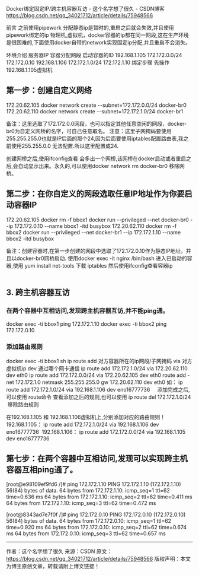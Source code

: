 Docker绑定固定IP/跨主机容器互访 - 这个名字想了很久 - CSDN博客 https://blog.csdn.net/qq_34021712/article/details/75948566

前言
之前使用pipework 分配静态ip是暂时的,重启之后就会失效,并且使用pipework绑定的ip 物理机,虚拟机，docker容器的ip都在同一网段,这在生产环境是很困难的,下面使用docker自带的network实现固定ip分配,并且重启不会消失。

环境介绍
服务器IP	容器分配网段	启动容器的ID
192.168.1.105	172.172.0.0/24	172.172.0.10
192.168.1.106	172.172.1.0/24	172.172.1.10
绑定步骤
先操作192.168.1.105虚拟机

## 第一步：创建自定义网络

172.20.62.105
docker network create --subnet=172.172.0.0/24 docker-br0
172.20.62.110
docker network create --subnet=172.172.1.0/24 docker-br1

备注：这里选取了172.172.0.0网段，也可以指定其他任意空闲的网段，docker-br0为自定义网桥的名字，可自己任意取名。
注意：这里子网掩码要使用255.255.255.0也就是IP后面的那个24,因为后面要使用iptables配置路由表,我之前使用255.255.0.0 无法配置.所以这里配置成24.

创建网桥之后,使用ifconfig查看 会多出一个网桥,该网桥在docker启动或者重启之后,会自动显示出来。永久的,可以使用docker network rm docker-br0 移除网桥。
                  

## 第二步：在你自定义的网段选取任意IP地址作为你要启动容器IP
172.20.62.105
docker rm -f bbox1
docker run --privileged --net docker-br0 --ip 172.172.0.10 --name bbox1 -itd busybox
172.20.62.110
docker rm -f bbox2
docker run --privileged --net docker-br1 --ip 172.172.1.10 --name bbox2 -itd busybox

备注：创建容器时,在第一步创建的网段中选取了172.172.0.10作为静态IP地址。并且以docker-br0网桥启动. 
使用docker exec -it nginx /bin/bash 进入已启动的容器,使用 yum install net-tools 下载 iptables 然后使用ifconfig查看容器ip
                 
## 3. 跨主机容器互访
### 在两个容器中互相访问,发现跨主机容器互访,并不能ping通。
docker exec -ti bbox1 ping 172.172.1.10
docker exec -ti bbox2 ping 172.172.0.10
### 添加路由规则
docker exec -ti bbox1 sh
ip route add 对方容器所在的ip网段/子网掩码 via 对方虚拟机ip dev 通过哪个网卡通信
ip route add 172.172.1.0/24 via 172.20.62.110 dev eth0
ip route add 172.172.0.0/24 via 172.20.62.105 dev eth0
route add -net 172.172.1.0 netmask 255.255.255.0 gw 172.20.62.110 dev eth0
如： ip route add 172.172.1.0/24 via 192.168.1.106 dev eno16777736    
添加完成之后,可以使用 route命令 查看添加之后的规则,也可以使用 ip route del 172.172.1.0/24  移除路由规则

在192.168.1.105 和 192.168.1.106虚拟机上,分别添加对应的路由规则！
192.168.1.105： ip route add 172.172.1.0/24 via 192.168.1.106 dev eno16777736 
192.168.1.106： ip route add 172.172.0.0/24 via 192.168.1.105 dev eno16777736 

## 第七步：在两个容器中互相访问,发现可以实现跨主机容器互相ping通了。

[root@e98109ef9fd6 /]# ping 172.172.1.10
PING 172.172.1.10 (172.172.1.10) 56(84) bytes of data.
64 bytes from 172.172.1.10: icmp_seq=1 ttl=62 time=0.636 ms
64 bytes from 172.172.1.10: icmp_seq=2 ttl=62 time=0.411 ms
64 bytes from 172.172.1.10: icmp_seq=3 ttl=62 time=0.472 ms
 
[root@8343ad7e7f0f /]# ping 172.172.0.10
PING 172.172.0.10 (172.172.0.10) 56(84) bytes of data.
64 bytes from 172.172.0.10: icmp_seq=1 ttl=62 time=0.920 ms
64 bytes from 172.172.0.10: icmp_seq=2 ttl=62 time=0.674 ms
64 bytes from 172.172.0.10: icmp_seq=3 ttl=62 time=0.657 ms

--------------------- 
作者：这个名字想了很久 
来源：CSDN 
原文：https://blog.csdn.net/qq_34021712/article/details/75948566 
版权声明：本文为博主原创文章，转载请附上博文链接！
